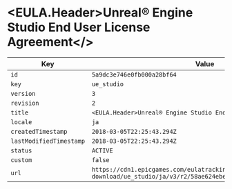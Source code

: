 # <EULA.Header>Unreal® Engine Studio End User License Agreement</>

| Key | Value |
| --- | ----- |
| `id` | `5a9dc3e746e0fb000a28bf64` |
| `key` | `ue_studio` |
| `version` | `3` |
| `revision` | `2` |
| `title` | `<EULA.Header>Unreal® Engine Studio End User License Agreement</>` |
| `locale` | `ja` |
| `createdTimestamp` | `2018-03-05T22:25:43.294Z` |
| `lastModifiedTimestamp` | `2018-03-05T22:25:43.294Z` |
| `status` | `ACTIVE` |
| `custom` | `false` |
| `url` | `https://cdn1.epicgames.com/eulatracking-download/ue_studio/ja/v3/r2/58ae624ebeb7557d4e2ad7a387e1b56d.pdf` |
